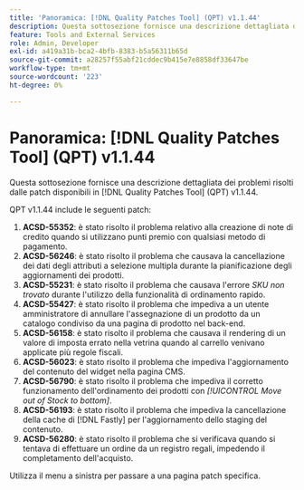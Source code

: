 ```yaml
---
title: 'Panoramica: [!DNL Quality Patches Tool] (QPT) v1.1.44'
description: Questa sottosezione fornisce una descrizione dettagliata dei problemi risolti dalle patch disponibili in  [!DNL Quality Patches Tool] (QPT) v1.1.44.
feature: Tools and External Services
role: Admin, Developer
exl-id: a419a31b-bca2-4bfb-8383-b5a56311b65d
source-git-commit: a28257f55abf21cddec9b415e7e8858df33647be
workflow-type: tm+mt
source-wordcount: '223'
ht-degree: 0%

---
```


# Panoramica: [!DNL Quality Patches Tool] (QPT) v1.1.44

Questa sottosezione fornisce una descrizione dettagliata dei problemi risolti dalle patch disponibili in [!DNL Quality Patches Tool] (QPT) v1.1.44.

QPT v1.1.44 include le seguenti patch:

1. **ACSD-55352**: è stato risolto il problema relativo alla creazione di note di credito quando si utilizzano punti premio con qualsiasi metodo di pagamento.
1. **ACSD-56246**: è stato risolto il problema che causava la cancellazione dei dati degli attributi a selezione multipla durante la pianificazione degli aggiornamenti dei prodotti.
1. **ACSD-55231**: è stato risolto il problema che causava l&#39;errore *SKU non trovato* durante l&#39;utilizzo della funzionalità di ordinamento rapido.
1. **ACSD-55427**: è stato risolto il problema che impediva a un utente amministratore di annullare l&#39;assegnazione di un prodotto da un catalogo condiviso da una pagina di prodotto nel back-end.
1. **ACSD-56158**: è stato risolto il problema che causava il rendering di un valore di imposta errato nella vetrina quando al carrello venivano applicate più regole fiscali.
1. **ACSD-56023**: è stato risolto il problema che impediva l&#39;aggiornamento del contenuto del widget nella pagina CMS.
1. **ACSD-56790**: è stato risolto il problema che impediva il corretto funzionamento dell&#39;ordinamento dei prodotti con *[!UICONTROL Move out of Stock to bottom]*.
1. **ACSD-56193**: è stato risolto il problema che impediva la cancellazione della cache di [!DNL Fastly] per l&#39;aggiornamento dello staging del contenuto.
1. **ACSD-56280**: è stato risolto il problema che si verificava quando si tentava di effettuare un ordine da un registro regali, impedendo il completamento dell&#39;acquisto.

Utilizza il menu a sinistra per passare a una pagina patch specifica.
